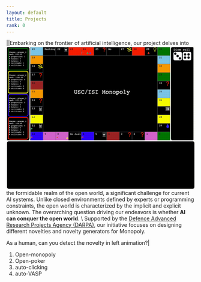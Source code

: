 ```yaml
---
layout: default
title: Projects
rank: 0
---
```

|<a href="https://github.com/mayankkejriwal/GNOME-p3"><img class="project_img" style="float: left;" src="/assets/images/projects/monopoly.gif"></a>|Embarking on the frontier of artificial intelligence, our project delves into the formidable realm of the open world, a significant challenge for current AI systems. Unlike closed environments defined by experts or programming constraints, the open world is characterized by the implicit and explicit unknown. The overarching question driving our endeavors is whether **AI can conquer the open world**. \ Supported by the [Defence Advanced Research Projects Agency (DARPA)](https://www.darpa.mil/program/science-of-artificial-intelligence-and-learning-for-open-world-novelty), our initiative focuses on designing different novelties and novelty generators for Monopoly.

As a human, can you detect the novelty in left animation?|  
1. Open-monopoly
2. Open-poker
3. auto-clicking
4. auto-VASP